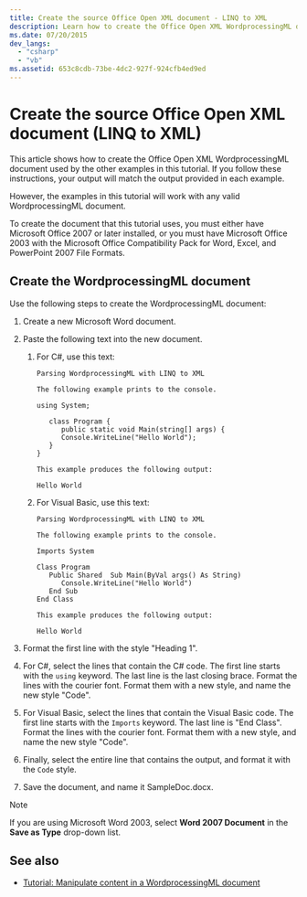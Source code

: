 ```yaml
---
title: Create the source Office Open XML document - LINQ to XML
description: Learn how to create the Office Open XML WordprocessingML document used by the other examples in this tutorial.
ms.date: 07/20/2015
dev_langs:
  - "csharp"
  - "vb"
ms.assetid: 653c8cdb-73be-4dc2-927f-924cfb4ed9ed
---
```


# Create the source Office Open XML document (LINQ to XML)

This article shows how to create the Office Open XML WordprocessingML document used by the other examples in this tutorial. If you follow these instructions, your output will match the output provided in each example.

However, the examples in this tutorial will work with any valid WordprocessingML document.

To create the document that this tutorial uses, you must either have Microsoft Office 2007 or later installed, or you must have Microsoft Office 2003 with the Microsoft Office Compatibility Pack for Word, Excel, and PowerPoint 2007 File Formats.

## Create the WordprocessingML document

Use the following steps to create the WordprocessingML document:

1. Create a new Microsoft Word document.
1. Paste the following text into the new document.
   1. For C#, use this text:

         ```text
         Parsing WordprocessingML with LINQ to XML

         The following example prints to the console.

         using System;

            class Program {
               public static void Main(string[] args) {
               Console.WriteLine("Hello World");
            }
         }

         This example produces the following output:

         Hello World
         ```

   1. For Visual Basic, use this text:

      ```text
      Parsing WordprocessingML with LINQ to XML

      The following example prints to the console.

      Imports System

      Class Program
         Public Shared  Sub Main(ByVal args() As String)
            Console.WriteLine("Hello World")
         End Sub
      End Class

      This example produces the following output:

      Hello World
      ```

1. Format the first line with the style "Heading 1".
1. For C#, select the lines that contain the C# code. The first line starts with the `using` keyword. The last line is the last closing brace. Format the lines with the courier font. Format them with a new style, and name the new style "Code".
1. For Visual Basic, select the lines that contain the Visual Basic code. The first line starts with the `Imports` keyword. The last line is "End Class". Format the lines with the courier font. Format them with a new style, and name the new style "Code".
1. Finally, select the entire line that contains the output, and format it with the `Code` style.
1. Save the document, and name it SampleDoc.docx.

> [!NOTE]
> If you are using Microsoft Word 2003, select **Word 2007 Document** in the **Save as Type** drop-down list.

## See also

- [Tutorial: Manipulate content in a WordprocessingML document](xml-shape-wordprocessingml-documents.md)
